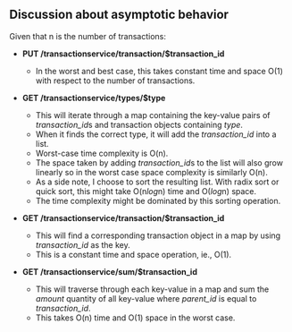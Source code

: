 Discussion about asymptotic behavior
------------------------------------
Given that n is the number of transactions:

* **PUT /transactionservice/transaction/$transaction_id**

  - In the worst and best case, this takes constant time and space O(1) with respect to the number of transactions.

* **GET /transactionservice/types/$type**

  - This will iterate through a map containing the key-value pairs of *transaction_id*s and transaction objects containing _type_.
  - When it finds the correct type, it will add the *transaction_id* into a list.
  - Worst-case time complexity is O(n). 
  - The space taken by adding *transaction_id*s to the list will also grow linearly so in the worst case space complexity is similarly O(n).
  - As a side note, I choose to sort the resulting list. With radix sort or quick sort, this might take O(n*log*n) time and O(*log*n) space.
  - The time complexity might be dominated by this sorting operation.
  
* **GET /transactionservice/transaction/$transaction_id**

  - This will find a corresponding transaction object in a map by using _transaction_id_ as the key.
  - This is a constant time and space operation, ie., O(1).
  
* **GET /transactionservice/sum/$transaction_id**

  - This will traverse through each key-value in a map and sum the _amount_ quantity of all key-value where _parent_id_ is equal to _transaction_id_.
  - This takes O(n) time and O(1) space in the worst case.

  
  
 
 
 










